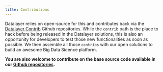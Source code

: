 ```yaml
---
title: Contributions
---
```


Datalayer relies on open-source for this and contributes back via the [Datalayer Contrib](https://github.com/datalayer-contrib) Github repositories. While the `contrib` path is the place to hack before being released in the Datalayer solutions, this is also an opportunity for developers to test those new functionalities as soon as possible. We then assemble all those `contribs` with our open solutions to build an awesome Big Data Sicence platform.

**You are also welcome to contribute on the base source code available in our [Github repositories](https://github.com/datalayer).**
